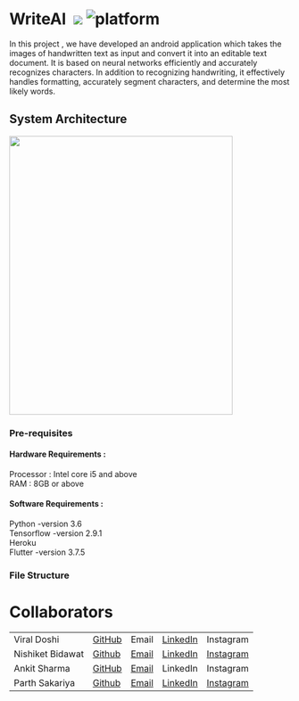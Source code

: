 

# WriteAI &nbsp;[![](https://img.shields.io/badge/python-3.8.5-blue.svg)](https://www.python.org/downloads/) ![platform](https://img.shields.io/badge/Android-iOS-blue)
  In this project , we have developed an android application which takes the images of handwritten text as input and convert it into an editable text
  document.
  It is based on neural networks efficiently and accurately  recognizes characters. In addition to recognizing handwriting, it effectively handles 
  formatting, accurately segment characters, and determine the most likely words.

## System Architecture
<img src="https://github.com/Alleny244/WriteAI/assets/56961826/00655e55-6431-4848-b111-0496be5bd85b"  width="400" height="500">
<!-- ![flownew](https://github.com/Alleny244/WriteAI/assets/56961826/00655e55-6431-4848-b111-0496be5bd85b) -->



  ### Pre-requisites
  
#### Hardware Requirements :   

Processor : Intel core i5 and above   
RAM : 8GB or above   

#### Software Requirements :

Python  -version 3.6  
Tensorflow  -version 2.9.1  
Heroku  
Flutter -version 3.7.5  

  
  ### File Structure
  


  
# Collaborators
  | |  |  |  |  |
  | ------------- | ------------- | ------------- | ------------- | ------------- |
  | Viral Doshi | [GitHub](https://github.com/Viral-Doshi) | Email | [LinkedIn](https://www.linkedin.com/in/viral-doshi-5a7737190/) | Instagram |
  | Nishiket Bidawat | [Github](https://github.com/xenon-19) | [Email](mailto:bidawatnishiket@gmail.com) | [LinkedIn](https://www.linkedin.com/in/nishiket-bidawat-74b419193/) | [Instagram](https://myanimelist.net/profile/Xenon1901) |
  | Ankit Sharma | [GitHub](https://github.com/ankit-4129) | [Email](mailto:ankitsharma.rbt@gmail.com) | LinkedIn | Instagram |
  | Parth Sakariya | [Github](https://github.com/parth-12) | [Email](mailto:parthsakariya12@icloud.com) | [LinkedIn](https://www.linkedin.com/in/parth-sakariya-1886b2193/) | [Instagram](https://www.instagram.com/parth_sak12/) |
  
